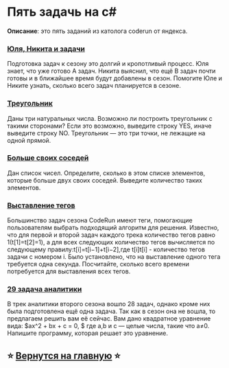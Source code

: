 # Пять задачь на c#

**Описание**: это пять заданий из католога coderun от яндекса.

### [Юля, Никита и задачи](https://github.com/lkaboba27/-/blob/five-zadachi/five_zad_1.cs)
Подготовка задач к сезону это долгий и кропотливый процесс. Юля знает, что уже готово A задач. Никита выяснил, что ещё B задач почти готовы и в ближайшее время будут добавлены в сезон. Помогите Юле и Никите узнать, сколько всего задач планируется в сезоне.

### [Треугольник](https://github.com/lkaboba27/-/blob/five-zadachi/five_zad_2.cs)
Даны три натуральных числа. Возможно ли построить треугольник с такими сторонами? Если это возможно, выведите строку YES, иначе выведите строку NO.
Треугольник — это три точки, не лежащие на одной прямой.

### [Больше своих соседей](https://github.com/lkaboba27/-/blob/five-zadachi/five_zad_3.cs)
Дан список чисел. Определите, сколько в этом списке элементов, которые больше двух своих соседей. Выведите количество таких элементов.

### [Выставление тегов](https://github.com/lkaboba27/-/blob/five-zadachi/five_zad_4.cs)
Большинство задач сезона CodeRun имеют теги, помогающие пользователям выбрать подходящий алгоритм для решения. Известно, что для первой и второй задач каждого трека количество тегов равно 1(t[1]=t[2]=1), а для всех следующих количество тегов вычисляется по следующему правилу:t[i]=t[i−1]+t[i−2],где t[i]t[i] - количество тегов задачи с номером i.
Было установлено, что на выставление одного тега требуется одна секунда. Посчитайте, сколько всего времени потребуется для выставления всех тегов.

### [29 задача аналитики](https://github.com/lkaboba27/-/blob/five-zadachi/five_zad_5.cs)
В трек аналитики второго сезона вошло 28 задач, однако кроме них была подготовлена ещё одна задача. Так как в сезон она не вошла, то предлагаем решить вам её сейчас.
Вам дано квадратное уравнение вида:
$ax^2 + bx + c = 0, $ где a,b и c — целые числа, такие что a≠0.
Напишите программу, которая решает это уравнение.

## ⭐️ [Вернутся на главную](https://github.com/lkaboba27/-/tree/main) ⭐️
